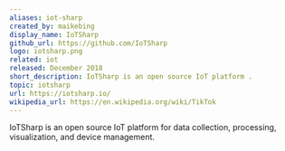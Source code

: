 ```yaml
---
aliases: iot-sharp
created_by: maikebing
display_name: IoTSharp
github_url: https://github.com/IoTSharp
logo: iotsharp.png
related: iot 
released: December 2018
short_description: IoTSharp is an open source IoT platform .
topic: iotsharp
url: https://iotsharp.io/
wikipedia_url: https://en.wikipedia.org/wiki/TikTok
---
```

IoTSharp is an open source IoT platform for data collection, processing, visualization, and device management.
